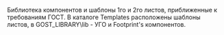Библиотека компонентов и шаблоны 1го и 2го листов, приближенные к требованиям ГОСТ.
В каталоге Templates расположены шаблоны листов, в GOST_LIBRARY\lib - УГО и Footprint's компонентов.
